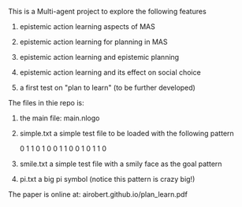 This is a Multi-agent project to explore the following features

  1) epistemic action learning aspects of MAS

  2) epistemic action learning for planning in MAS

  3) epistemic action learning and epistemic planning

  4) epistemic action learning and its effect on social choice

  5) a first test on "plan to learn" (to be further developed)

The files in thie repo is:

  1) the main file: main.nlogo

  2) simple.txt
    a simple test file to be loaded with the following pattern

       0 1 1 0
       1 0 0 1
       1 0 0 1
       0 1 1 0

  3) smile.txt
    a simple test file with a smily face as the goal pattern

  4) pi.txt
    a big pi symbol (notice this pattern is crazy big!)

The paper is online at:
  airobert.github.io/plan_learn.pdf
 
